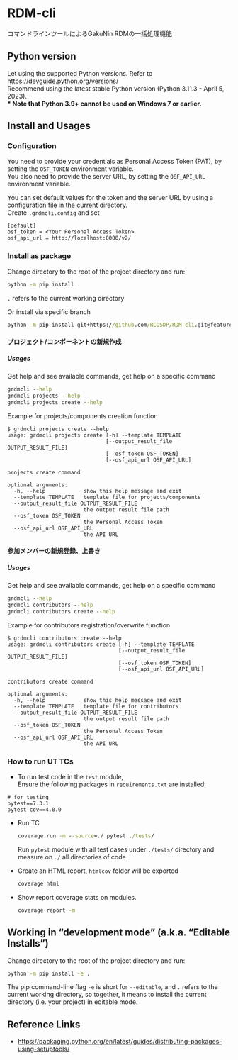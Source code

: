 # RDM-cli
コマンドラインツールによるGakuNin RDMの一括処理機能

## Python version
Let using the supported Python versions. Refer to https://devguide.python.org/versions/  
Recommend using the latest stable Python version (Python 3.11.3 - April 5, 2023).  
**\* Note that Python 3.9+ cannot be used on Windows 7 or earlier.**

## Install and Usages

### Configuration
You need to provide your credentials as Personal Access Token (PAT), 
by setting the `OSF_TOKEN` environment variable.  
You also need to provide the server URL, by setting the `OSF_API_URL` environment variable.

You can set default values for the token and the server URL 
by using a configuration file in the current directory.  
Create `.grdmcli.config` and set
```text
[default]
osf_token = <Your Personal Access Token>
osf_api_url = http://localhost:8000/v2/
```

### Install as package
Change directory to the root of the project directory and run:
```cmd
python -m pip install .
```
`.` refers to the current working directory

Or install via specific branch
```cmd
python -m pip install git+https://github.com/RCOSDP/RDM-cli.git@feature/202303-cli/4.2.cli_all
```

#### プロジェクト/コンポーネントの新規作成

##### Usages
Get help and see available commands, get help on a specific command
```cmd
grdmcli --help
grdmcli projects --help
grdmcli projects create --help
```

Example for projects/components creation function 
```text
$ grdmcli projects create --help
usage: grdmcli projects create [-h] --template TEMPLATE
                               [--output_result_file OUTPUT_RESULT_FILE]
                               [--osf_token OSF_TOKEN]
                               [--osf_api_url OSF_API_URL]

projects create command

optional arguments:
  -h, --help            show this help message and exit
  --template TEMPLATE   template file for projects/components
  --output_result_file OUTPUT_RESULT_FILE
                        the output result file path
  --osf_token OSF_TOKEN
                        the Personal Access Token
  --osf_api_url OSF_API_URL
                        the API URL
```

#### 参加メンバーの新規登録、上書き

##### Usages
Get help and see available commands, get help on a specific command
```cmd
grdmcli --help
grdmcli contributors --help
grdmcli contributors create --help
```

Example for contributors registration/overwrite function 
```text
$ grdmcli contributors create --help
usage: grdmcli contributors create [-h] --template TEMPLATE
                                   [--output_result_file OUTPUT_RESULT_FILE]
                                   [--osf_token OSF_TOKEN]
                                   [--osf_api_url OSF_API_URL]

contributors create command

optional arguments:
  -h, --help            show this help message and exit
  --template TEMPLATE   template file for contributors
  --output_result_file OUTPUT_RESULT_FILE
                        the output result file path
  --osf_token OSF_TOKEN
                        the Personal Access Token
  --osf_api_url OSF_API_URL
                        the API URL
```

### How to run UT TCs
- To run test code in the `test` module,  
Ensure the following packages in `requirements.txt` are installed:
```
# for testing
pytest==7.3.1
pytest-cov==4.0.0
```

- Run TC
  ```cmd
  coverage run -m --source=./ pytest ./tests/
  ```
  Run `pytest` module with all test cases under `./tests/` directory and measure on `./` all directories of code

- Create an HTML report, `htmlcov` folder will be exported
  ```cmd
  coverage html
  ```

- Show report coverage stats on modules.
  ```cmd
  coverage report -m
  ```

## Working in “development mode” (a.k.a. “Editable Installs”)
Change directory to the root of the project directory and run:
```cmd
python -m pip install -e .
```
The pip command-line flag `-e` is short for `--editable`, 
and `.` refers to the current working directory,
so together, it means to install the current directory (i.e. your project) in editable mode.

## Reference Links
- https://packaging.python.org/en/latest/guides/distributing-packages-using-setuptools/
